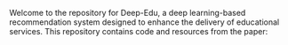 Welcome to the repository for Deep-Edu, a deep learning-based recommendation system designed to enhance the delivery of educational services. This repository contains code and resources from the paper:
